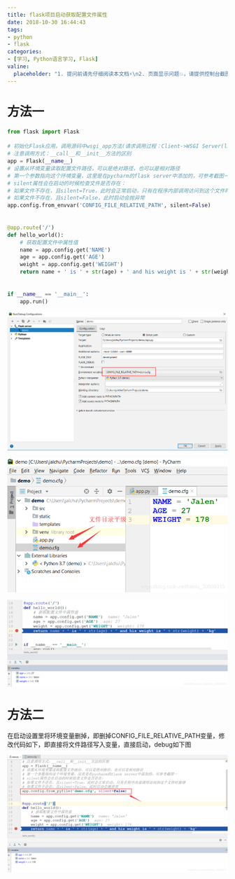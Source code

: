 ```yaml
---
title: flask项目启动获取配置文件属性
date: 2018-10-30 16:44:43
tags:
- python
- flask
categories:
- [学习, Python语言学习, Flask]
valine:
  placeholder: "1. 提问前请先仔细阅读本文档⚡\n2. 页面显示问题💥，请提供控制台截图📸或者您的测试网址\n3. 其他任何报错💣，请提供详细描述和截图📸，祝食用愉快💪"
---
```


# 方法一

```python
from flask import Flask
 
# 初始化Flask应用，调用源码中wsgi_app方法(请求调用过程：Client->WSGI Server(like apache/nginx)->Flask Application)
# 注意调用方式：__call__和__init__方法的区别
app = Flask(__name__)
# 设置从环境变量读取配置文件路径，可以是绝对路径，也可以是相对路径
# 第一个参数指向这个环境变量，这里是在pycharm的flask server中添加的，可参考截图一
# silent属性会在启动的时候检查文件是否存在：
# 如果文件不存在，且silent=True，此时会正常启动，只有在程序内部调用访问到这个文件时报错
# 如果文件不存在，且silent=False，此时启动会抛异常
app.config.from_envvar('CONFIG_FILE_RELATIVE_PATH', silent=False)
 
 
@app.route('/')
def hello_world():
    # 获取配置文件中属性值
    name = app.config.get('NAME')
    age = app.config.get('AGE')
    weight = app.config.get('WEIGHT')
    return name + ' is ' + str(age) + ' and his weight is ' + str(weight) + 'kg'
 
 
if __name__ == '__main__':
    app.run()
```

![flask01](../../../../images/flask01.png)

![flask02](../../../../images/flask02.png)

![flask03](../../../../images/flask03.png)

# 方法二

在启动设置里将环境变量删掉，即删掉CONFIG_FILE_RELATIVE_PATH变量，修改代码如下，即直接将文件路径写入变量，直接启动，debug如下图

![flask04](../../../../images/flask04.png)
